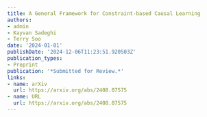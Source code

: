 ```yaml
---
title: A General Framework for Constraint-based Causal Learning
authors:
- admin
- Kayvan Sadeghi
- Terry Soo
date: '2024-01-01'
publishDate: '2024-12-06T11:23:51.920503Z'
publication_types:
- Preprint
publication: '*Submitted for Review.*'
links:
- name: arXiv
  url: https://arxiv.org/abs/2408.07575
- name: URL
  url: https://arxiv.org/abs/2408.07575
---
```

